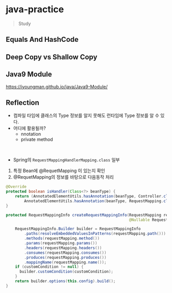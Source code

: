 # java-practice
> Study

## Equals And HashCode

## Deep Copy vs Shallow Copy

## Java9 Module  
https://iyoungman.github.io/java/Java9-Module/  

## Reflection
* 컴파일 타임에 클래스의 Type 정보를 알지 못해도 런타임에 Type 정보를 알 수 있다.
* 어디에 활용될까?
  * nnotation
  * private method
    
<br>
  
* Spring의 `RequestMappingHandlerMapping.class` 일부
1) 특정 Bean에 @RequetMapping 이 있는지 확인
2) @RequetMapping의 정보를 바탕으로 다음동작 처리

```java
@Override
protected boolean isHandler(Class<?> beanType) {
    return (AnnotatedElementUtils.hasAnnotation(beanType, Controller.class) ||
        AnnotatedElementUtils.hasAnnotation(beanType, RequestMapping.class));//(1)
}

protected RequestMappingInfo createRequestMappingInfo(RequestMapping requestMapping, //(2)
                                                      @Nullable RequestCondition<?> customCondition) {

    RequestMappingInfo.Builder builder = RequestMappingInfo
        .paths(resolveEmbeddedValuesInPatterns(requestMapping.path()))
        .methods(requestMapping.method())
        .params(requestMapping.params())
        .headers(requestMapping.headers())
        .consumes(requestMapping.consumes())
        .produces(requestMapping.produces())
        .mappingName(requestMapping.name());
    if (customCondition != null) {
      builder.customCondition(customCondition);
    }
    return builder.options(this.config).build();
}
```
  

